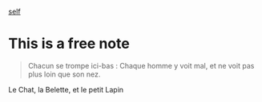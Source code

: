 
[self](free1)

# This is a free note

> Chacun se trompe ici-bas : Chaque homme y voit mal,
> et ne voit pas plus loin que son nez.

Le Chat, la Belette, et le petit Lapin

<!-- cat: true -->

